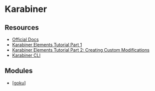 # Karabiner

Resources
---

- [Official Docs](https://karabiner-elements.pqrs.org/docs/)
- [Karabiner Elements Tutorial Part 1][1]
- [Karabiner Elements Tutorial  Part 2: Creating Custom Modifications][2]
- [Karabiner CLI][3]

<!-- Links -->
[1]: https://www.youtube.com/watch?v=uaJSjgVEhMQ
[2]: https://www.youtube.com/watch?v=PBPS2D9AKtI
[3]: https://karabiner-elements.pqrs.org/docs/manual/misc/command-line-interface/

Modules
---

- [[goku]]

[//begin]: # "Autogenerated link references for markdown compatibility"
[goku]: goku/goku.md "Goku"
[//end]: # "Autogenerated link references"
